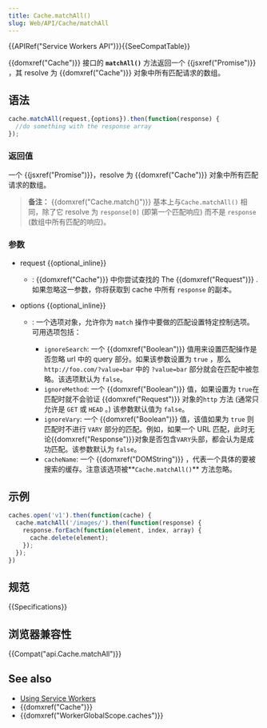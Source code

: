 ```yaml
---
title: Cache.matchAll()
slug: Web/API/Cache/matchAll
---
```

{{APIRef("Service Workers API")}}{{SeeCompatTable}}

{{domxref("Cache")}} 接口的 **`matchAll()`** 方法返回一个 {{jsxref("Promise")}} ，其 resolve 为 {{domxref("Cache")}} 对象中所有匹配请求的数组。

## 语法

```js
cache.matchAll(request,{options}).then(function(response) {
  //do something with the response array
});
```

### 返回值

一个 {{jsxref("Promise")}}，resolve 为 {{domxref("Cache")}} 对象中所有匹配请求的数组。

> **备注：** {{domxref("Cache.match()")}} 基本上与`Cache.matchAll()` 相同，除了它 resolve 为 `response[0]` (即第一个匹配响应) 而不是 `response` (数组中所有匹配的响应)。

### 参数

- request {{optional_inline}}
  - : {{domxref("Cache")}} 中你尝试查找的 The {{domxref("Request")}} . 如果忽略这一参数，你将获取到 cache 中所有 `response` 的副本。
- options {{optional_inline}}

  - : 一个选项对象，允许你为 `match` 操作中要做的匹配设置特定控制选项。可用选项包括：

    - `ignoreSearch`: 一个 {{domxref("Boolean")}} 值用来设置匹配操作是否忽略 url 中的 query 部分。如果该参数设置为 `true` ，那么 `http://foo.com/?value=bar` 中的 `?value=bar` 部分就会在匹配中被忽略。该选项默认为 `false`。
    - `ignoreMethod`: 一个 {{domxref("Boolean")}} 值，如果设置为 `true`在匹配时就不会验证 {{domxref("Request")}} 对象的`http` 方法 (通常只允许是 `GET` 或 `HEAD` 。) 该参数默认值为 `false`。
    - `ignoreVary`: 一个 {{domxref("Boolean")}} 值，该值如果为 `true` 则匹配时不进行 `VARY` 部分的匹配。例如，如果一个 URL 匹配，此时无论{{domxref("Response")}}对象是否包含`VARY`头部，都会认为是成功匹配。该参数默认为 `false`。
    - `cacheName`: 一个 {{domxref("DOMString")}} ，代表一个具体的要被搜索的缓存。注意该选项被**`Cache.matchAll()`** 方法忽略。

## 示例

```js
caches.open('v1').then(function(cache) {
  cache.matchAll('/images/').then(function(response) {
    response.forEach(function(element, index, array) {
      cache.delete(element);
    });
  });
})
```

## 规范

{{Specifications}}

## 浏览器兼容性

{{Compat("api.Cache.matchAll")}}

## See also

- [Using Service Workers](/zh-CN/docs/Web/API/ServiceWorker_API/Using_Service_Workers)
- {{domxref("Cache")}}
- {{domxref("WorkerGlobalScope.caches")}}
